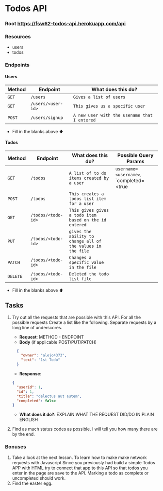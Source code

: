 # Todos API

### Root https://fsw62-todos-api.herokuapp.com/api

### Resources
* users
* todos

### Endpoints

#### Users
| Method | Endpoint           | What does this do? |
|--------|--------------------|--------------------|
| `GET`  | `/users`           | `Gives a list of users`|
| `GET`  | `/users/<user-id>` | `This gives us a specific user`|
| `POST`  | `/users/signup`   | `A new user with the usename that I entered`|


* Fill in the blanks above :arrow_up: 

#### Todos
| Method   | Endpoint           | What does this do? | Possible Query Params |
|----------|--------------------|--------------------|-----------------------|
| `GET`    | `/todos`           | `A list of to do items created by a user`| `username=<username>`, `completed=<true|false> `
| `POST`   | `/todos`           | `This creates a todos list item for a user`||
| `GET`    | `/todos/<todo-id>` | `This gives gives a todo item based on the id entered`||
| `PUT`    | `/todos/<todo-id>` | `gives the ability to change all of the values in the file`||
| `PATCH`  | `/todos/<todo-id>` | `Changes a specific value in the file`||
| `DELETE` | `/todos/<todo-id>` | `Deleted the todo list file`||

* Fill in the blanks above :arrow_up: 

## Tasks
1. Try out all the requests that are possible with this API. For all the possible requests Create a list like the following.
Separate requests by a long line of underscores.
    * **Request**: METHOD - ENDPOINT
    * **Body** (if applicable POST/PUT/PATCH)
    ```json
      {
        "owner": "alejo4373",
        "text": "1st Todo"
      }
    ```
    * **Response**:
    ```json
    {
      "userId": 1,
      "id": 1,
      "title": "delectus aut autem",
      "completed": false
    }
    ```
    * **What does it do?**: EXPLAIN WHAT THE REQUEST DID/DO IN PLAIN ENGLISH

2. Find as much status codes as possible. I will tell you how many there are by the end.

### Bonuses
1. Take a look at the next lesson. To learn how to make make network requests with Javascript
Since you previously had build a simple Todos APP with HTML try to connect that app to this
API so that todos you enter in the page are save to the API. Marking a todo as complete or uncompleted
should work.
2. Find the easter egg.
